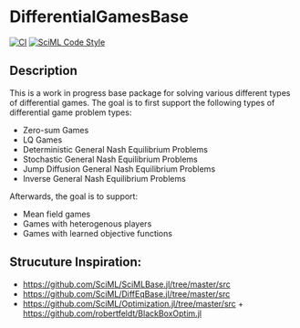 # DifferentialGamesBase

<!--
[![Build Status](https://github.com/BennetOutland/DifferentialGamesBase.jl/actions/workflows/CI.yml/badge.svg?branch=main)](https://github.com/BennetOutland/DifferentialGamesBase.jl/actions/workflows/CI.yml?query=branch%3Amain)
-->

[![CI](https://github.com/JuliaDifferentialGames/DifferentialGamesBase/actions/workflows/CI.yml/badge.svg?branch=main)](https://github.com/JuliaDifferentialGames/DifferentialGamesBase/actions/workflows/CI.yml)
[![SciML Code Style](https://img.shields.io/static/v1?label=code%20style&message=SciML&color=9558b2&labelColor=389826)](https://github.com/SciML/SciMLStyle)

## Description

This is a work in progress base package for solving various different types of differential games. The goal is to first support the following types of differential game problem types:

- Zero-sum Games
- LQ Games
- Deterministic General Nash Equilibrium Problems
- Stochastic General Nash Equilibrium Problems
- Jump Diffusion General Nash Equilibrium Problems
- Inverse General Nash Equilibrium Problems

Afterwards, the goal is to support:

- Mean field games
- Games with heterogenous players
- Games with learned objective functions


## Strucuture Inspiration:

- https://github.com/SciML/SciMLBase.jl/tree/master/src
- https://github.com/SciML/DiffEqBase.jl/tree/master/src
- https://github.com/SciML/Optimization.jl/tree/master/src  + https://github.com/robertfeldt/BlackBoxOptim.jl
